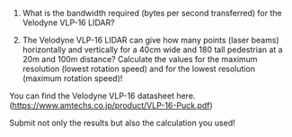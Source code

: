 1. What is the bandwidth required (bytes per second transferred) for the Velodyne VLP-16 LIDAR?

2. The Velodyne VLP-16 LIDAR can give how many points (laser beams) horizontally and vertically for a 40cm wide and 180 tall pedestrian at a 20m and 100m distance? Calculate the values for the maximum resolution (lowest rotation speed) and for the lowest resolution (maximum rotation speed)!

You can find the Velodyne VLP-16 datasheet here.(https://www.amtechs.co.jp/product/VLP-16-Puck.pdf)

Submit not only the results but also the calculation you used!
